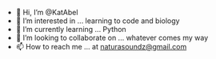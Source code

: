 - 👋 Hi, I’m @KatAbel
- 👀 I’m interested in ... learning to code and biology
- 🌱 I’m currently learning ... Python
- 💞️ I’m looking to collaborate on ... whatever comes my way
- 📫 How to reach me ... at naturasoundz@gmail.com

<!---
KatAbel/KatAbel is a ✨ special ✨ repository because its `README.md` (this file) appears on your GitHub profile.
You can click the Preview link to take a look at your changes.
--->
